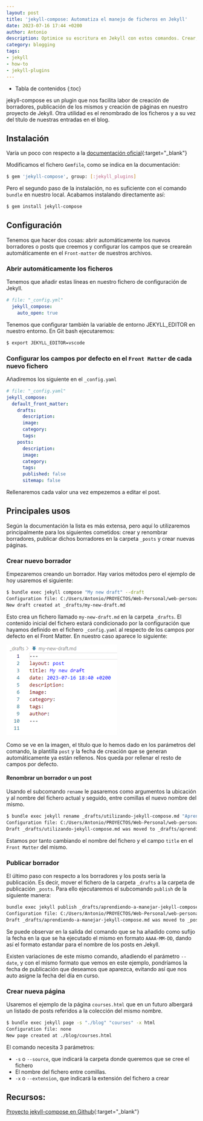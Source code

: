 ```yaml
---
layout: post
title: 'jekyll-compose: Automatiza el manejo de ficheros en Jekyll'
date: 2023-07-16 17:44 +0200
author: Antonio
description: Optimice su escritura en Jekyll con estos comandos. Crear, publicar y renombrar posts y borradores a través de la línea de comandos.
category: blogging
tags:
- jekyll
- how-to
- jekyll-plugins
---
```

* Tabla de contenidos
{:toc}

jekyll-compose es un plugin que nos facilita labor de creación de borradores, publicación de los mismos y creación de páginas en nuestro proyecto de Jekyll. Otra utilidad es el renombrado de los ficheros y a su vez del título de nuestras entradas en el blog. 

## Instalación

Varía un poco con respecto a la [documentación oficial](https://github.com/jekyll/jekyll-compose){:target="_blank"}

Modificamos el fichero `Gemfile`, como se indica en la documentación:

~~~bash
$ gem 'jekyll-compose', group: [:jekyll_plugins]
~~~

Pero el segundo paso de la instalación, no es suficiente con el comando `bundle` en nuestro local. Acabamos instalando directamente así:

~~~bash
$ gem install jekyll-compose
~~~

## Configuración

Tenemos que hacer dos cosas: abrir automáticamente los nuevos borradores o posts que creemos y configurar los campos que se creareán automáticamente en el `Front-matter` de nuestros archivos.

### Abrir automáticamente los ficheros

Tenemos  que añadir estas líneas en nuestro fichero de configuración de Jekyll.

~~~yaml
# file: "_config.yml"
  jekyll_compose:
    auto_open: true
~~~

Tenemos que configurar también la variable de entorno JEKYLL_EDITOR en nuestro entorno. En Git bash ejecutaremos:

~~~bash
$ export JEKYLL_EDITOR=vscode
~~~

### Configurar los campos por defecto en el `Front Matter` de cada nuevo fichero

Añadiremos los siguiente en el `_config.yaml`

~~~yaml
# file: "_config.yaml"
jekyll_compose:
  default_front_matter:
    drafts:
      description:
      image:
      category:
      tags:
    posts:
      description:
      image:
      category:
      tags:
      published: false
      sitemap: false
~~~

Rellenaremos cada valor una vez empezemos a editar el post.

## Principales usos

Según la documentación la lista es más extensa, pero aquí lo utilizaremos principalmente para los siguientes cometidos: crear y renombrar borradores, publicar dichos borradores en la carpeta `_posts` y crear nuevas páginas.

### Crear nuevo borrador

Empezaremos creando un borrador. Hay varios métodos pero el ejemplo de hoy usaremos el siguiente:

~~~bash
$ bundle exec jekyll compose "My new draft" --draft
Configuration file: C:/Users/Antonio/PROYECTOS/Web-Personal/web-personal/_config.yml
New draft created at _drafts/my-new-draft.md
~~~

Esto crea un fichero llamado `my-new-draft.md` en la carpeta `_drafts`. El contenido inicial del fichero estará condicionado por la configuración que hayamos definido en el fichero `_config.yaml` al respecto de los campos por defecto en el Front Matter. En nuestro caso aparece lo siguiente:

<img src="/assets/img/blog/front-matter-on-first-draft.png" title="" alt="Detail of default front matter">

Como se ve en la imagen, el título que lo hemos dado en los parámetros del comando, la plantilla `post` y la fecha de creación que se generan automáticamente ya están rellenos. Nos queda por rellenar el resto de campos por defecto.

#### Renombrar un borrador o un post

Usando el subcomando `rename` le pasaremos como argumentos la ubicación y al nombre del fichero actual y seguido, entre comillas el nuevo nombre del mismo.

~~~bash
$ bundle exec jekyll rename _drafts/utilizando-jekyll-compose.md "Aprendiendo a manejar Jekyll compose"
Configuration file: C:/Users/Antonio/PROYECTOS/Web-Personal/web-personal/_config.yml
Draft _drafts/utilizando-jekyll-compose.md was moved to _drafts/aprendiendo-a-manejar-jekyll-compose.md
~~~

Estamos por tanto cambiando el nombre del fichero y el campo `title` en el `Front Matter` del mismo.


### Publicar borrador

El último paso con respecto a los borradores y los posts sería la publicación. Es decir, mover el fichero de la carpeta `_drafts` a la carpeta de publicación `_posts`. Para ello ejecutaremos el subcomando `publish` de la siguiente manera:

~~~bash
bundle exec jekyll publish _drafts/aprendiendo-a-manejar-jekyll-compose.md
Configuration file: C:/Users/Antonio/PROYECTOS/Web-Personal/web-personal/_config.yml
Draft _drafts/aprendiendo-a-manejar-jekyll-compose.md was moved to _posts/2023-07-17-aprendiendo-a-manejar-jekyll-compose.md 
~~~

Se puede observar en la salida del comando que se ha añadido como sufijo la fecha en la que se ha ejecutado el mismo en formato `AAAA-MM-DD`, dando así el formato estandar para el nombre de los posts en Jekyll.

Existen variaciones de este mismo comando, añadiendo el parámetro `--date`, y con el mismo formato que vemos en este ejemplo, pondríamos la fecha de publicación que deseamos que aparezca, evitando así que nos auto asigne la fecha del día en curso.

### Crear nueva página

Usaremos el ejemplo de la página `courses.html` que en un futuro albergará un listado de posts referidos a la colección del mismo nombre. 

~~~bash
$ bundle exec jekyll page -s "./blog" "courses" -x html
Configuration file: none
New page created at ./blog/courses.html 
~~~

El comando necesita 3 parámetros:

- `-s` o `--source`, que indicará la carpeta donde queremos que se cree el fichero
- El nombre del fichero entre comillas.
- `-x` o `--extension`, que indicará la extensión del fichero a crear




## Recursos:

[Proyecto jekyll-compose en Github](https://github.com/jekyll/jekyll-compose){:target="_blank"}

